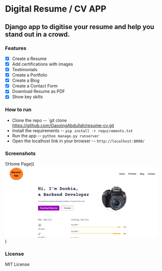 # Digital Resume / CV APP 

## Django app to digitise your resume and help you stand out in a crowd.

### Features
- [x] Create a Resume
- [x] Add certifications with images
- [x] Testimonials 
- [x] Create a Portfolio
- [x] Create a Blog
- [x] Create a Contact Form
- [x] Download Resume as PDF
- [x] Show key skills

### How to run
- Clone the repo  -- `git clone https://github.com/GaoxingAbdullah/resume-cv.git
- Install the requirements -- `pip install -r requirements.txt`
- Run the app -- `python manage.py runserver`
- Open the localhost link in your browser -- `http://localhost:8000/`


### Screenshots
![Home Page](
![Alt text](image.png) )

### License
MIT License
